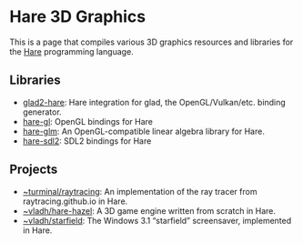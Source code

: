 # Hare 3D Graphics

This is a page that compiles various 3D graphics resources and libraries for
the [Hare](https://harelang.org) programming language.

## Libraries

* [glad2-hare](https://git.sr.ht/~vladh/glad): Hare integration for glad, the OpenGL/Vulkan/etc. binding generator.
* [hare-gl](https://git.sr.ht/~vladh/hare-gl): OpenGL bindings for Hare
* [hare-glm](https://git.sr.ht/~vladh/hare-glm): An OpenGL-compatible linear algebra library for Hare.
* [hare-sdl2](https://git.sr.ht/~sircmpwn/hare-sdl2): SDL2 bindings for Hare

## Projects

* [~turminal/raytracing](https://git.sr.ht/~turminal/raytracing): An implementation of the ray tracer from raytracing.github.io in Hare.
* [~vladh/hare-hazel](https://git.sr.ht/~vladh/hare-hazel): A 3D game engine written from scratch in Hare.
* [~vladh/starfield](https://git.sr.ht/~vladh/starfield): The Windows 3.1 “starfield” screensaver, implemented in Hare.
